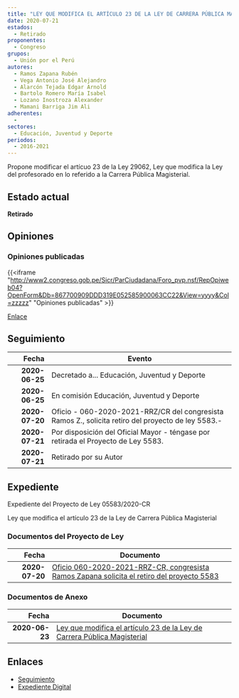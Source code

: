 ```yaml
---
title: "LEY QUE MODIFICA EL ARTÍCULO 23 DE LA LEY DE CARRERA PÚBLICA MAGISTERIAL"
date: 2020-07-21
estados: 
  - Retirado
proponentes: 
  - Congreso
grupos: 
  - Unión por el Perú
autores: 
  - Ramos Zapana Rubén
  - Vega Antonio José Alejandro
  - Alarcón Tejada Edgar Arnold
  - Bartolo Romero María Isabel
  - Lozano Inostroza Alexander
  - Mamani Barriga Jim Ali
adherentes: 
  - 
sectores: 
  - Educación, Juventud y Deporte
periodos: 
  - 2016-2021
---
```


Propone modificar el artícuo 23 de la Ley 29062, Ley que modifica la Ley del profesorado en lo referido a la Carrera Pública Magisterial.


## Estado actual

**Retirado**

## Opiniones

### Opiniones publicadas

{{<iframe "http://www2.congreso.gob.pe/Sicr/ParCiudadana/Foro_pvp.nsf/RepOpiweb04?OpenForm&Db=867700909DDD319E052585900063CC22&View=yyyy&Col=zzzzz" "Opiniones publicadas" >}}

[Enlace](http://www2.congreso.gob.pe/Sicr/ParCiudadana/Foro_pvp.nsf/RepOpiweb04?OpenForm&Db=867700909DDD319E052585900063CC22&View=yyyy&Col=zzzzz)

## Seguimiento

| Fecha | Evento |
|------:|--------|
| **2020-06-25** | Decretado a... Educación, Juventud y Deporte|
| **2020-06-25** | En comisión Educación, Juventud y Deporte|
| **2020-07-20** | Oficio - 060-2020-2021-RRZ/CR del congresista Ramos Z., solicita retiro del proyecto de ley 5583.-|
| **2020-07-21** | Por disposición del Oficial Mayor - téngase por retirada el Proyecto de Ley 5583.|
| **2020-07-21** | Retirado por su Autor|


## Expediente

Expediente del Proyecto de Ley 05583/2020-CR

Ley que modifica el artículo 23 de la Ley de Carrera Pública Magisterial


### Documentos del Proyecto de Ley

| Fecha | Documento |
|------:|--------|
| **2020-07-20** | [Oficio 060-2020-2021-RRZ-CR, congresista Ramos Zapana solicita el retiro del proyecto 5583](http://www.leyes.congreso.gob.pe/Documentos/2016_2021/Retiro_de_Proyecto/OFICIO-060-2020-2021-RRZ-CR.pdf) |

### Documentos de Anexo

| Fecha | Documento |
|------:|--------|
| **2020-06-23** | [Ley que modifica el artículo 23 de la Ley de Carrera Pública Magisterial](http://www.leyes.congreso.gob.pe/Documentos/2016_2021/Proyectos_de_Ley_y_de_Resoluciones_Legislativas/PL05583_20200623.pdf) |

## Enlaces 

- [Seguimiento](http://www2.congreso.gob.pe/Sicr/TraDocEstProc/CLProLey2016.nsf/f7fff46988ca05b1052578e100829cc7/c727c6b1f87b785b0525859100021c76?OpenDocument)
- [Expediente Digital](http://www2.congreso.gob.pe/Sicr/TraDocEstProc/CLProLey2016.nsf/f7fff46988ca05b1052578e100829cc7/c727c6b1f87b785b0525859100021c76?OpenDocument&Click=05257FB7005EB655.eb71d0cf91d8294e05256cdf006b5706/$Body/0.1C6C)
